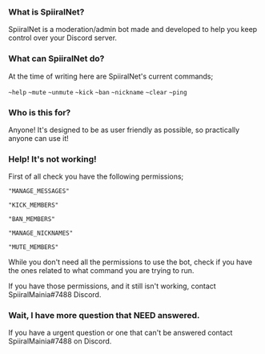 ### What is SpiiralNet?
SpiiralNet is a moderation/admin bot made and developed to help you keep control over your Discord server.

### What can SpiiralNet do?
At the time of writing here are SpiiralNet's current commands;

`~help`
`~mute`
`~unmute`
`~kick`
`~ban`
`~nickname`
`~clear`
`~ping`

### Who is this for?
Anyone! It's designed to be as user friendly as possible, so practically anyone can use it!

### Help! It's not working!
First of all check you have the following permissions;

```"MANAGE_MESSAGES"```

```"KICK_MEMBERS"```

```"BAN_MEMBERS"```

```"MANAGE_NICKNAMES"```

```"MUTE_MEMBERS"```

While you don't need all the permissions to use the bot, check if you have the ones related to what command you are trying to run.

If you have those permissions, and it still isn't working, contact SpiiralMainia#7488 Discord.

### Wait, I have more question that NEED answered.
If you have a urgent question or one that can't be answered contact SpiiralMainia#7488 on Discord.
